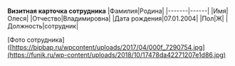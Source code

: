 **Визитная карточка сотрудника**
|Фамилия|Родина|
|-------|------|
|Имя|Олеся|
|Отчество|Владимировна|
|Дата рождения|07.01.2004|
|Пол|Ж|
|Должность|сотрудник|


[Фото сотрудника]([https://bipbap.ru/wpcontent/uploads/2017/04/000f_7290754.jpg](https://funik.ru/wp-content/uploads/2018/10/17478da42271207e1d86.jpg)
